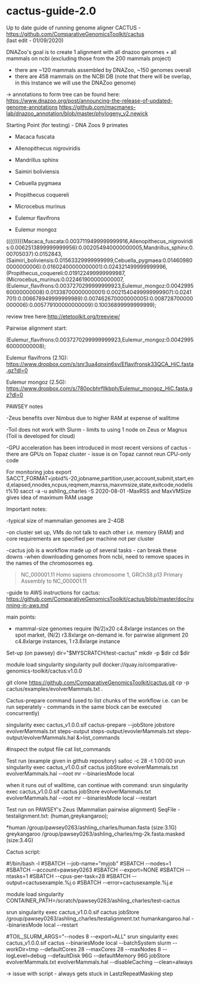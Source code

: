 # cactus-guide-2.0
Up to date guide of running genome aligner CACTUS -https://github.com/ComparativeGenomicsToolkit/cactus  
(last edit - 01/09/2020)

DNAZoo's goal is to create 1 alignment with all dnazoo genomes + all mammals on ncbi (excluding those from the 200 mammals project)

- there are ~120 mammals assembled by DNAZoo, ~150 genomes overall
- there are 458 mammals on the NCBI DB
  (note that there will be overlap, in this instance we will use the DNAZoo genome)

-> annotations to form tree can be found here: https://www.dnazoo.org/post/announcing-the-release-of-updated-genome-annotations
https://github.com/macmanes-lab/dnazoo_annotation/blob/master/phylogeny_v2.newick


Starting Point (for testing) - DNA Zoos 9 primates

- Macaca fuscata

- Allenopithecus nigroviridis

- Mandrillus sphinx

- Saimiri boliviensis

- Cebuella pygmaea

- Propithecus coquereli

- Microcebus murinus

- Eulemur flavifrons

- Eulemur mongoz 

(((((((((Macaca_fuscata:0.0037119499999999916,Allenopithecus_nigroviridis:0.0062513899999999956):0.002054940000000005,Mandrillus_sphinx:0.00705037):0.0152843,(Saimiri_boliviensis:0.01563329999999999,Cebuella_pygmaea:0.014609800000000006):0.01602400000000001):0.024321499999999996,(Propithecus_coquereli:0.019122499999999987,(Microcebus_murinus:0.022461900000000007,(Eulemur_flavifrons:0.0037270299999999923,Eulemur_mongoz:0.004299560000000008):0.01338700000000001):0.0021540499999999907):0.0241701):0.006678949999999989):0.007462670000000005):0.008728700000000006):0.005779100000000009):0.10036899999999999);

review tree here:http://etetoolkit.org/treeview/

Pairwise alignment start: 

(Eulemur_flavifrons:0.0037270299999999923,Eulemur_mongoz:0.004299560000000008);

Eulemur flavifrons (2.1G): 
https://www.dropbox.com/s/snr3ua4qnxin6sv/Eflavifronsk33QCA_HiC.fasta.gz?dl=0

Eulemur mongoz (2.5G):
https://www.dropbox.com/s/780pcbhrfllkbph/Eulemur_mongoz_HiC.fasta.gz?dl=0


PAWSEY notes

-Zeus benefits over Nimbus due to higher RAM at expense of walltime

-Toil does not work with Slurm - limits to using 1 node on Zeus or Magnus (Toil is developed for cloud)

-GPU acceleration has been introduced in most recent versions of cactus - there are GPUs on Topaz cluster - issue is on Topaz cannot reun CPU-only code 

For monitoring jobs
export SACCT_FORMAT=jobid%-20,jobname,partition,user,account,submit,start,end,elapsed,nnodes,ncpus,reqmem,maxrss,maxvmsize,state,exitcode,nodelist%10
sacct -a -u ashling_charles -S 2020-08-01
-MaxRSS and MaxVMSize gives idea of maximum RAM usage


Important notes:

-typical size of mammalian genomes are 2-4GB 

-on cluster set up, VMs do not talk to each other i.e. memory (RAM) and core requirements are specified per machine not per cluster

-cactus job is a workflow made up of several tasks - can break these downs
-when downloading genomes from ncbi, need to remove spaces in the names of the chromosomes eg. 

 >NC_000001.11 Homo sapiens chromosome 1, GRCh38.p13 Primary Assembly
 to
 >NC_000001.11

-guide to AWS instructions for cactus: https://github.com/ComparativeGenomicsToolkit/cactus/blob/master/doc/running-in-aws.md 

   main points:
    
   - mammal-size genomes require (N/2)x20 c4.8xlarge instances on the spot market,
     (N/2) r3.8xlarge on-demand
         ie. for pairwise alignment 20 c4.8xlarge instances, 1 r3.8xlarge instance
    

Set-up (on pawsey) 
dir="$MYSCRATCH/test-cactus"
mkdir -p $dir
cd $dir

module load singularity
singularity pull docker://quay.io/comparative-genomics-toolkit/cactus:v1.0.0

git clone https://github.com/ComparativeGenomicsToolkit/cactus.git
cp -p cactus/examples/evolverMammals.txt .


Cactus-prepare command (used to list chunks of the workflow i.e. can be run seperately - commands in the same block can be executed concurrently)

singularity exec cactus_v1.0.0.sif cactus-prepare --jobStore jobstore evolverMammals.txt steps-output steps-output/evovlerMammals.txt steps-output/evolverMammals.hal &>list_commands

#inspect the output file
cat list_commands


Test run (example given in github repository)
salloc -c 28 -t 1:00:00
srun singularity exec cactus_v1.0.0.sif cactus jobStore evolverMammals.txt evolverMammals.hal --root mr --binariesMode local

when it runs out of walltime, can continue with command: 
 srun singularity exec cactus_v1.0.0.sif cactus jobStore evolverMammals.txt   evolverMammals.hal --root mr --binariesMode local --restart

Test run on PAWSEY's Zeus (Mammalian pairwise alignment)
SeqFile - testalignment.txt:
(human,greykangaroo);

*human /group/pawsey0263/ashling_charles/human.fasta (size:3.1G)
greykangaroo /group/pawsey0263/ashling_charles/mg-2k.fasta.masked (size:3.4G)

Cactus script:

#!/bin/bash -l
#SBATCH --job-name="myjob"
#SBATCH --nodes=1
#SBATCH --account=pawsey0263
#SBATCH --export=NONE
#SBATCH --ntasks=1
#SBATCH --cpus-per-task=28
#SBATCH --output=cactusexample.%j.o
#SBATCH --error=cactusexample.%j.e

module load singularity
CONTAINER_PATH=/scratch/pawsey0263/ashling_charles/test-cactus

srun singularity exec cactus_v1.0.0.sif cactus jobStore /group/pawsey0263/ashling_charles/testalignment.txt humankangaroo.hal --binariesMode local --restart

#TOIL_SLURM_ARGS="--nodes 8 --export=ALL" srun singularity exec cactus_v1.0.0.sif cactus --binariesMode local --batchSystem slurm --workDir=tmp --defaultCores 28 --maxCores 28 --maxNodes 8 --logLevel=debug --defaultDisk 96G --defaultMemory 96G jobStore evolverMammals.txt evolverMammals.hal --disableCaching --clean=always

-> issue with script - always gets stuck in LastzRepeatMasking step


